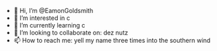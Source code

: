 - 👋 Hi, I’m @EamonGoldsmith
- 👀 I’m interested in c
- 🌱 I’m currently learning c
- 💞️ I’m looking to collaborate on: dez nutz
- 📫 How to reach me: yell my name three times into the southern wind
